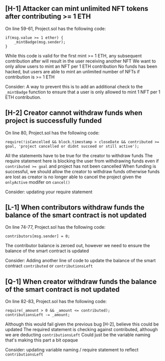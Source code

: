 ## **[H-1]** Attacker can mint unlimited NFT tokens after contributing >= 1 ETH

On line 59-61, Project.sol has the following code:

    if(msg.value >= 1 ether) {
        _mintBadge(msg.sender);
    }

While this code is valid for the first mint >= 1 ETH, any subsequent contribution after will result in the user receiving another NFT
We want to only allow users to mint an NFT per 1 ETH contribution
No funds has been hacked, but users are able to mint an unlimited number of NFTs if contribution is >= 1 ETH

Consider: A way to prevent this is to add an additional check to the `_mintBadge` function to ensure that a user is only allowed
to mint 1 NFT per 1 ETH contribution.

## **[H-2]** Creator cannot withdraw funds when project is successfully funded

On line 80, Project.sol has the following code:

    require(!isCancelled && block.timestamp > closeDate && contributed >= goal, 'project cancelled or didnt succeed or still active');

All the statements have to be true for the creator to withdraw funds
The require statement here is blocking the user from withdrawing funds even if `contributed >= goal` and project has not been cancelled
When funding is successful, we should allow the creator to withdraw funds otherwise funds are lost as creator is no longer
able to cancel the project given the `onlyActive` modifer on `cancel()`

Consider: updating your require statement

## **[L-1]** When contributors withdraw funds the balance of the smart contract is not updated

On line 74-77, Project.sol has the following code:

    contributors[msg.sender] = 0;

The contributor balance is zeroed out, however we need to ensure the balance of the smart contract is updated

Consider: Adding another line of code to update the balance of the smart contract `contributed` or `contributionsLeft`

## **[Q-1]** When creator withdraw funds the balance of the smart contract is not updated

On line 82-83, Project.sol has the following code:

    require(_amount > 0 && _amount <= contributed);
    contributionsLeft -= _amount;

Although this would fail given the previous bug [H-2], believe this could be updated
The required statement is checking against contributed, although we are deducting `contributionsLeft`
Could just be the variable naming that's making this part a bit opaque

Consider: updating variable naming / require statement to reflect `contributionsLeft`
